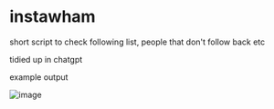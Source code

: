 # instawham
short script to check following list, people that don't follow back etc

tidied up in chatgpt


example output

![image](https://github.com/user-attachments/assets/c4f75d50-2699-48dd-9f2f-60f8553e573e)
